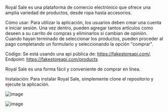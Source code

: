 Royal Sale es una plataforma de comercio electrónico que ofrece una amplia variedad de productos, desde ropa hasta accesorios.

Cómo usar: Para utilizar la aplicación, los usuarios deben crear una cuenta e iniciar sesión. Una vez dentro, pueden agregar tantos artículos como deseen a su carrito de compras y eliminarlos si cambian de opinión. Cuando hayan terminado de seleccionar los productos, pueden proceder al pago completando un formulario y seleccionando la opción "comprar".

Código: Se está usando una api pública de: https://fakestoreapi.com/.
        Endpoint: https://fakestoreapi.com/products

Royal Sale es una forma fácil y conveniente de comprar en línea.

Instalación: Para instalar Royal Sale, simplemente clone el repositorio y ejecute la aplicación.

![image](https://user-images.githubusercontent.com/63792804/232925224-1dc41773-3c0d-456b-a11e-beea91146cbc.png)

![image](https://user-images.githubusercontent.com/63792804/232925305-8839e7e8-0f17-4575-b9bd-0c8897caa48f.png)



